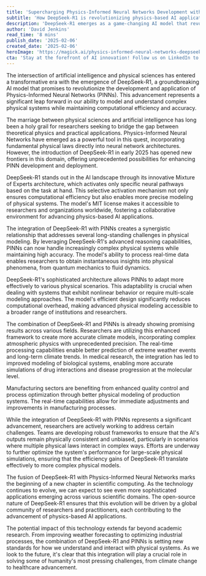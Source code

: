 ```yaml
---
title: 'Supercharging Physics-Informed Neural Networks Development with DeepSeek-R1'
subtitle: 'How DeepSeek-R1 is revolutionizing physics-based AI applications'
description: 'DeepSeek-R1 emerges as a game-changing AI model that revolutionizes Physics-Informed Neural Networks development, offering unprecedented efficiency and accuracy in modeling complex physical systems. This breakthrough technology promises to transform fields ranging from climate modeling to medical physics through its innovative Mixture of Experts architecture.'
author: 'David Jenkins'
read_time: '8 mins'
publish_date: '2025-02-06'
created_date: '2025-02-06'
heroImage: 'https://magick.ai/physics-informed-neural-networks-deepseek.jpg'
cta: 'Stay at the forefront of AI innovation! Follow us on LinkedIn to receive regular updates on groundbreaking developments in Physics-Informed Neural Networks and AI technologies that are shaping the future of scientific computing.'
---
```


The intersection of artificial intelligence and physical sciences has entered a transformative era with the emergence of DeepSeek-R1, a groundbreaking AI model that promises to revolutionize the development and application of Physics-Informed Neural Networks (PINNs). This advancement represents a significant leap forward in our ability to model and understand complex physical systems while maintaining computational efficiency and accuracy.

The marriage between physical sciences and artificial intelligence has long been a holy grail for researchers seeking to bridge the gap between theoretical physics and practical applications. Physics-Informed Neural Networks have emerged as a powerful tool in this quest, incorporating fundamental physical laws directly into neural network architectures. However, the introduction of DeepSeek-R1 in early 2025 has opened new frontiers in this domain, offering unprecedented possibilities for enhancing PINN development and deployment.

DeepSeek-R1 stands out in the AI landscape through its innovative Mixture of Experts architecture, which activates only specific neural pathways based on the task at hand. This selective activation mechanism not only ensures computational efficiency but also enables more precise modeling of physical systems. The model's MIT license makes it accessible to researchers and organizations worldwide, fostering a collaborative environment for advancing physics-based AI applications.

The integration of DeepSeek-R1 with PINNs creates a synergistic relationship that addresses several long-standing challenges in physical modeling. By leveraging DeepSeek-R1's advanced reasoning capabilities, PINNs can now handle increasingly complex physical systems while maintaining high accuracy. The model's ability to process real-time data enables researchers to obtain instantaneous insights into physical phenomena, from quantum mechanics to fluid dynamics.

DeepSeek-R1's sophisticated architecture allows PINNs to adapt more effectively to various physical scenarios. This adaptability is crucial when dealing with systems that exhibit nonlinear behavior or require multi-scale modeling approaches. The model's efficient design significantly reduces computational overhead, making advanced physical modeling accessible to a broader range of institutions and researchers.

The combination of DeepSeek-R1 and PINNs is already showing promising results across various fields. Researchers are utilizing this enhanced framework to create more accurate climate models, incorporating complex atmospheric physics with unprecedented precision. The real-time processing capabilities enable better prediction of extreme weather events and long-term climate trends. In medical research, the integration has led to improved modeling of biological systems, enabling more accurate simulations of drug interactions and disease progression at the molecular level.

Manufacturing sectors are benefiting from enhanced quality control and process optimization through better physical modeling of production systems. The real-time capabilities allow for immediate adjustments and improvements in manufacturing processes.

While the integration of DeepSeek-R1 with PINNs represents a significant advancement, researchers are actively working to address certain challenges. Teams are developing robust frameworks to ensure that the AI's outputs remain physically consistent and unbiased, particularly in scenarios where multiple physical laws interact in complex ways. Efforts are underway to further optimize the system's performance for large-scale physical simulations, ensuring that the efficiency gains of DeepSeek-R1 translate effectively to more complex physical models.

The fusion of DeepSeek-R1 with Physics-Informed Neural Networks marks the beginning of a new chapter in scientific computing. As the technology continues to evolve, we can expect to see even more sophisticated applications emerging across various scientific domains. The open-source nature of DeepSeek-R1 ensures that this evolution will be driven by a global community of researchers and practitioners, each contributing to the advancement of physics-based AI applications.

The potential impact of this technology extends far beyond academic research. From improving weather forecasting to optimizing industrial processes, the combination of DeepSeek-R1 and PINNs is setting new standards for how we understand and interact with physical systems. As we look to the future, it's clear that this integration will play a crucial role in solving some of humanity's most pressing challenges, from climate change to healthcare advancement.